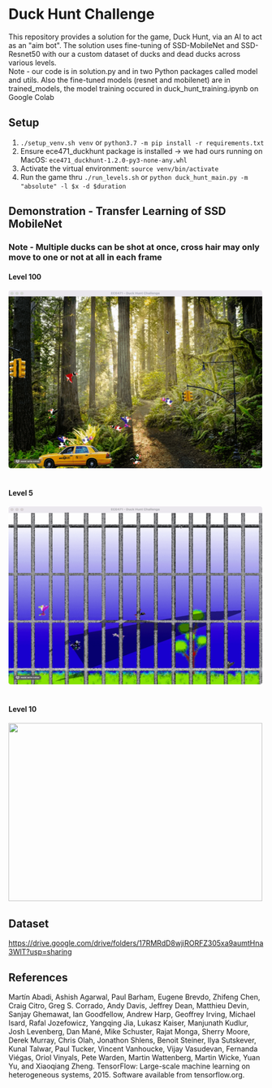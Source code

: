 # Duck Hunt Challenge
This repository provides a solution for the game, Duck Hunt, via an AI to act as an "aim bot". The solution uses fine-tuning of SSD-MobileNet and SSD-Resnet50 with our a custom dataset of ducks and dead ducks across various levels. 
<br>
Note - our code is in solution.py and in two Python packages called model and utils. Also the fine-tuned
models (resnet and mobilenet) are in trained_models, the model training occured in duck_hunt_training.ipynb on Google Colab 
## Setup
1. `./setup_venv.sh venv` or `python3.7 -m pip install -r requirements.txt`
2. Ensure ece471_duckhunt package is installed -> we had ours running on MacOS: `ece471_duckhunt-1.2.0-py3-none-any.whl`
3. Activate the virtual environment: `source venv/bin/activate`
3. Run the game thru `./run_levels.sh` or `python duck_hunt_main.py -m "absolute" -l $x -d $duration` 


## Demonstration - Transfer Learning of SSD MobileNet
### Note - Multiple ducks can be shot at once, cross hair may only move to one or not at all in each frame
#### Level 100
<img src="./static/solutionlevel100.gif" width="500" height="350" />
<br>
<br>

#### Level 5
<img src="./static/solutionlevel700.gif" width="500" height="350" />
<br>
<br>

#### Level 10
<img src="./static/solutionlevel800.gif" width="500" height="350" />

## Dataset
https://drive.google.com/drive/folders/17RMRdD8wjiRORFZ305xa9aumtHna3WlT?usp=sharing


## References

Martín Abadi, Ashish Agarwal, Paul Barham, Eugene Brevdo,
Zhifeng Chen, Craig Citro, Greg S. Corrado, Andy Davis,
Jeffrey Dean, Matthieu Devin, Sanjay Ghemawat, Ian Goodfellow,
Andrew Harp, Geoffrey Irving, Michael Isard, Rafal Jozefowicz, Yangqing Jia,
Lukasz Kaiser, Manjunath Kudlur, Josh Levenberg, Dan Mané, Mike Schuster,
Rajat Monga, Sherry Moore, Derek Murray, Chris Olah, Jonathon Shlens,
Benoit Steiner, Ilya Sutskever, Kunal Talwar, Paul Tucker,
Vincent Vanhoucke, Vijay Vasudevan, Fernanda Viégas,
Oriol Vinyals, Pete Warden, Martin Wattenberg, Martin Wicke,
Yuan Yu, and Xiaoqiang Zheng.
TensorFlow: Large-scale machine learning on heterogeneous systems,
2015. Software available from tensorflow.org.


